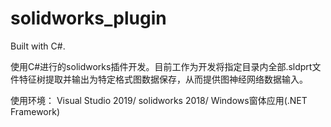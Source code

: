 # solidworks_plugin
 Built with C#.


使用C#进行的solidworks插件开发。目前工作为开发将指定目录内全部.sldprt文件特征树提取并输出为特定格式图数据保存，从而提供图神经网络数据输入。

使用环境：
Visual Studio 2019/
solidworks 2018/
Windows窗体应用(.NET Framework)
